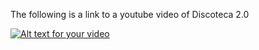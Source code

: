 The following is a link to a youtube video of Discoteca 2.0

[![Alt text for your video](https://i.ytimg.com/vi/YJzoE3TZAL0/hqdefault.jpg)](https://youtu.be/YJzoE3TZAL0)
